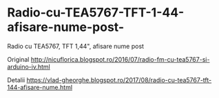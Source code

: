 # Radio-cu-TEA5767-TFT-1-44-afisare-nume-post-
Radio cu TEA5767, TFT 1,44", afisare nume post 

Original http://nicuflorica.blogspot.ro/2016/07/radio-fm-cu-tea5767-si-arduino-iv.html

Detalii https://vlad-gheorghe.blogspot.ro/2017/08/radio-cu-tea5767-tft-144-afisare-nume.html
